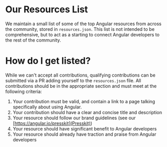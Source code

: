 # Our Resources List
We maintain a small list of some of the top Angular resources from across the community, stored in `resources.json`. This list is not intended to be comprehensive, but to act as a starting to connect Angular developers to the rest of the community.

# How do I get listed?
While we can't accept all contributions, qualifying contributions can be submitted via a PR adding yourself to the `resources.json` file. All contributions should be in the appropriate section and must meet at the following criteria:

1. Your contribution must be valid, and contain a link to a page talking specifically about using Angular.
1. Your contribution should have a clear and concise title and description
1. Your resource should follow our brand guidelines (see our [https://angular.io/presskit](Presskit))
1. Your resource should have significant benefit to Angular developers
1. Your resource should already have traction and praise from Angular developers
